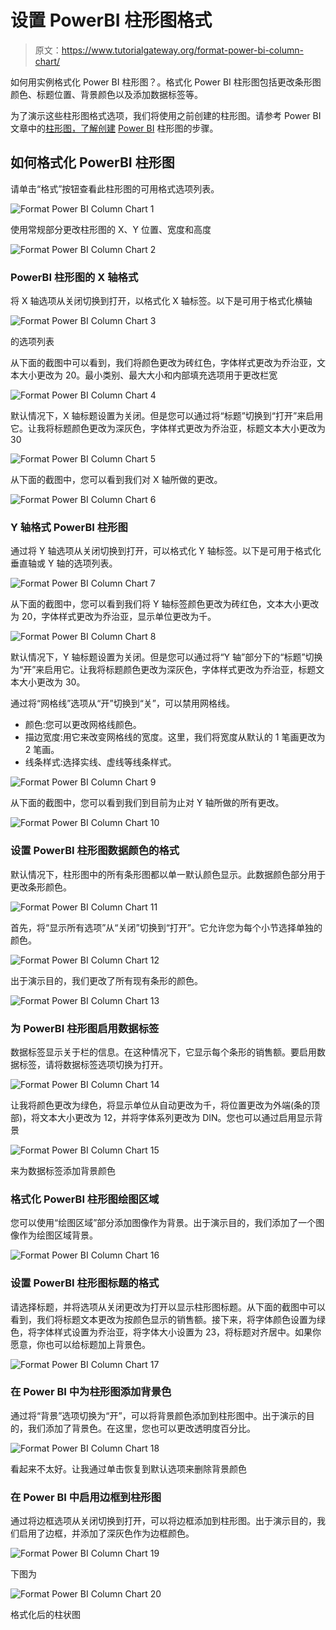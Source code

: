 # 设置 PowerBI 柱形图格式

> 原文：<https://www.tutorialgateway.org/format-power-bi-column-chart/>

如何用实例格式化 Power BI 柱形图？。格式化 Power BI 柱形图包括更改条形图颜色、标题位置、背景颜色以及添加数据标签等。

为了演示这些柱形图格式选项，我们将使用之前创建的柱形图。请参考 Power BI 文章中的[柱形图，了解创建](https://www.tutorialgateway.org/column-chart-in-power-bi/) [Power BI](https://www.tutorialgateway.org/power-bi-tutorial/) 柱形图的步骤。

## 如何格式化 PowerBI 柱形图

请单击“格式”按钮查看此柱形图的可用格式选项列表。

![Format Power BI Column Chart 1](img/e11284adafd6d87d3c005e42a47f16f9.png)

使用常规部分更改柱形图的 X、Y 位置、宽度和高度

![Format Power BI Column Chart 2](img/2dfa8b695a317b9631c57b4a62b85569.png)

### PowerBI 柱形图的 X 轴格式

将 X 轴选项从关闭切换到打开，以格式化 X 轴标签。以下是可用于格式化横轴

![Format Power BI Column Chart 3](img/f9531880e08490766e450d1e2f030bd2.png)

的选项列表

从下面的截图中可以看到，我们将颜色更改为砖红色，字体样式更改为乔治亚，文本大小更改为 20。最小类别、最大大小和内部填充选项用于更改栏宽

![Format Power BI Column Chart 4](img/291737fe197517fa9805642d48137021.png)

默认情况下，X 轴标题设置为关闭。但是您可以通过将“标题”切换到“打开”来启用它。让我将标题颜色更改为深灰色，字体样式更改为乔治亚，标题文本大小更改为 30

![Format Power BI Column Chart 5](img/cfefc12d8cc86a10ef755c8944fea06c.png)

从下面的截图中，您可以看到我们对 X 轴所做的更改。

![Format Power BI Column Chart 6](img/ddd0d5af3d2b884162b7f79b4b37e161.png)

### Y 轴格式 PowerBI 柱形图

通过将 Y 轴选项从关闭切换到打开，可以格式化 Y 轴标签。以下是可用于格式化垂直轴或 Y 轴的选项列表。

![Format Power BI Column Chart 7](img/6cfaa284f40ee8813cf4ed48276a9cf1.png)

从下面的截图中，您可以看到我们将 Y 轴标签颜色更改为砖红色，文本大小更改为 20，字体样式更改为乔治亚，显示单位更改为千。

![Format Power BI Column Chart 8](img/ddfa4e9384d77822791eb3a2901dc56a.png)

默认情况下，Y 轴标题设置为关闭。但是您可以通过将“Y 轴”部分下的“标题”切换为“开”来启用它。让我将标题颜色更改为深灰色，字体样式更改为乔治亚，标题文本大小更改为 30。

通过将“网格线”选项从“开”切换到“关”，可以禁用网格线。

*   颜色:您可以更改网格线颜色。
*   描边宽度:用它来改变网格线的宽度。这里，我们将宽度从默认的 1 笔画更改为 2 笔画。
*   线条样式:选择实线、虚线等线条样式。

![Format Power BI Column Chart 9](img/089f39557c0e685c1b1eed86bebd95ee.png)

从下面的截图中，您可以看到我们到目前为止对 Y 轴所做的所有更改。

![Format Power BI Column Chart 10](img/c778e7a2822eb6deabed38917936ee3d.png)

### 设置 PowerBI 柱形图数据颜色的格式

默认情况下，柱形图中的所有条形图都以单一默认颜色显示。此数据颜色部分用于更改条形颜色。

![Format Power BI Column Chart 11](img/c7faa158fd3165c4fbd6e0bacbfeefc2.png)

首先，将“显示所有选项”从“关闭”切换到“打开”。它允许您为每个小节选择单独的颜色。

![Format Power BI Column Chart 12](img/9a78ac8286584ec3aad9c3f3dc3083ab.png)

出于演示目的，我们更改了所有现有条形的颜色。

![Format Power BI Column Chart 13](img/1658028bee79617dd274a4c920941718.png)

### 为 PowerBI 柱形图启用数据标签

数据标签显示关于栏的信息。在这种情况下，它显示每个条形的销售额。要启用数据标签，请将数据标签选项切换为打开。

![Format Power BI Column Chart 14](img/b8902adf18e53a4bd9c7292a887aa3a6.png)

让我将颜色更改为绿色，将显示单位从自动更改为千，将位置更改为外端(条的顶部)，将文本大小更改为 12，并将字体系列更改为 DIN。您也可以通过启用显示背景

![Format Power BI Column Chart 15](img/23b4d37ab2c3bfe26e42e0cac9e15a5f.png)

来为数据标签添加背景颜色

### 格式化 PowerBI 柱形图绘图区域

您可以使用“绘图区域”部分添加图像作为背景。出于演示目的，我们添加了一个图像作为绘图区域背景。

![Format Power BI Column Chart 16](img/7abe2a71b2165531f6f0bf8da1482f5b.png)

### 设置 PowerBI 柱形图标题的格式

请选择标题，并将选项从关闭更改为打开以显示柱形图标题。从下面的截图中可以看到，我们将标题文本更改为按颜色显示的销售额。接下来，将字体颜色设置为绿色，将字体样式设置为乔治亚，将字体大小设置为 23，将标题对齐居中。如果你愿意，你也可以给标题加上背景色。

![Format Power BI Column Chart 17](img/8df2cb0294e572935419d137c8aa5943.png)

### 在 Power BI 中为柱形图添加背景色

通过将“背景”选项切换为“开”，可以将背景颜色添加到柱形图中。出于演示的目的，我们添加了背景色。在这里，您也可以更改透明度百分比。

![Format Power BI Column Chart 18](img/5743309b5d8e02e1ed977ba5d83971bf.png)

看起来不太好。让我通过单击恢复到默认选项来删除背景颜色

### 在 Power BI 中启用边框到柱形图

通过将边框选项从关闭切换到打开，可以将边框添加到柱形图。出于演示目的，我们启用了边框，并添加了深灰色作为边框颜色。

![Format Power BI Column Chart 19](img/3f20333daad8f62e1ed744639e205ca9.png)

下图为

![Format Power BI Column Chart 20](img/abc2d1be1d43e417f2ae8cecbecc8e11.png)

格式化后的柱状图